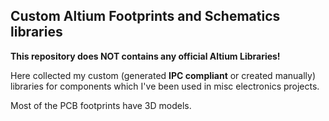 ## Custom Altium Footprints and Schematics libraries

**This repository does NOT contains any official Altium Libraries!**

Here collected my custom (generated **IPC compliant** or created manually) libraries for components which I've been used in misc electronics projects.

Most of the PCB footprints have 3D models.
